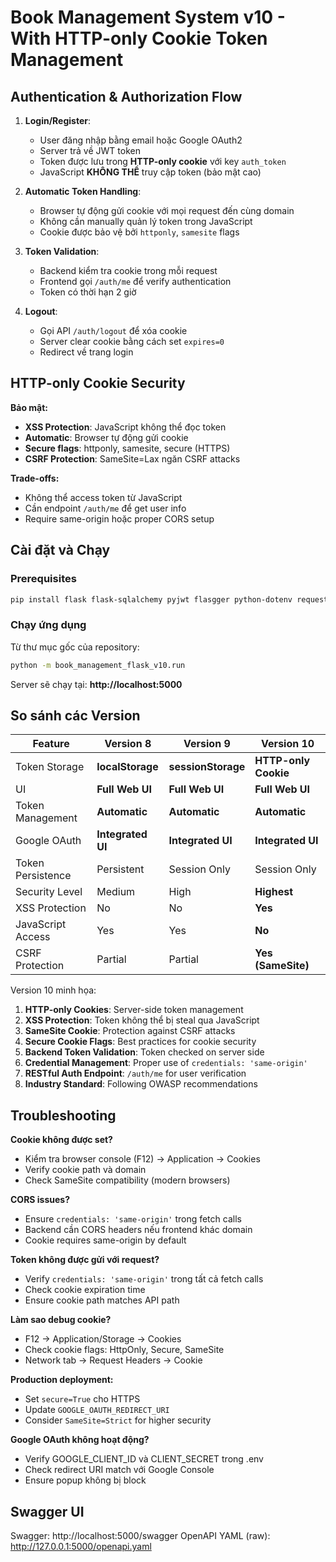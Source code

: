 # Book Management System v10 - With HTTP-only Cookie Token Management

## Authentication & Authorization Flow

1. **Login/Register**:
   - User đăng nhập bằng email hoặc Google OAuth2
   - Server trả về JWT token
   - Token được lưu trong **HTTP-only cookie** với key `auth_token`
   - JavaScript **KHÔNG THỂ** truy cập token (bảo mật cao)

2. **Automatic Token Handling**:
   - Browser tự động gửi cookie với mọi request đến cùng domain
   - Không cần manually quản lý token trong JavaScript
   - Cookie được bảo vệ bởi `httponly`, `samesite` flags

3. **Token Validation**:
   - Backend kiểm tra cookie trong mỗi request
   - Frontend gọi `/auth/me` để verify authentication
   - Token có thời hạn 2 giờ

4. **Logout**:
   - Gọi API `/auth/logout` để xóa cookie
   - Server clear cookie bằng cách set `expires=0`
   - Redirect về trang login

## HTTP-only Cookie Security

**Bảo mật:**
- **XSS Protection**: JavaScript không thể đọc token
- **Automatic**: Browser tự động gửi cookie
- **Secure flags**: httponly, samesite, secure (HTTPS)
- **CSRF Protection**: SameSite=Lax ngăn CSRF attacks

**Trade-offs:**
- Không thể access token từ JavaScript
- Cần endpoint `/auth/me` để get user info
- Require same-origin hoặc proper CORS setup

## Cài đặt và Chạy

### Prerequisites
```bash
pip install flask flask-sqlalchemy pyjwt flasgger python-dotenv requests
```

### Chạy ứng dụng
Từ thư mục gốc của repository:
```bash
python -m book_management_flask_v10.run
```

Server sẽ chạy tại: **http://localhost:5000**


## So sánh các Version

| Feature | Version 8 | Version 9 | Version 10 |
|---------|-----------|-----------|------------|
| Token Storage | **localStorage** | **sessionStorage** | **HTTP-only Cookie** |
| UI | **Full Web UI** | **Full Web UI** | **Full Web UI** |
| Token Management | **Automatic** | **Automatic** | **Automatic** |
| Google OAuth | **Integrated UI** | **Integrated UI** | **Integrated UI** |
| Token Persistence | Persistent | Session Only | Session Only |
| Security Level | Medium | High | **Highest** |
| XSS Protection | No | No | **Yes** |
| JavaScript Access | Yes | Yes | **No** |
| CSRF Protection | Partial | Partial | **Yes (SameSite)** |

Version 10 minh họa:

1. **HTTP-only Cookies**: Server-side token management
2. **XSS Protection**: Token không thể bị steal qua JavaScript
3. **SameSite Cookie**: Protection against CSRF attacks
4. **Secure Cookie Flags**: Best practices for cookie security
5. **Backend Token Validation**: Token checked on server side
6. **Credential Management**: Proper use of `credentials: 'same-origin'`
7. **RESTful Auth Endpoint**: `/auth/me` for user verification
8. **Industry Standard**: Following OWASP recommendations

## Troubleshooting

**Cookie không được set?**
- Kiểm tra browser console (F12) → Application → Cookies
- Verify cookie path và domain
- Check SameSite compatibility (modern browsers)

**CORS issues?**
- Ensure `credentials: 'same-origin'` trong fetch calls
- Backend cần CORS headers nếu frontend khác domain
- Cookie requires same-origin by default

**Token không được gửi với request?**
- Verify `credentials: 'same-origin'` trong tất cả fetch calls
- Check cookie expiration time
- Ensure cookie path matches API path

**Làm sao debug cookie?**
- F12 → Application/Storage → Cookies
- Check cookie flags: HttpOnly, Secure, SameSite
- Network tab → Request Headers → Cookie

**Production deployment:**
- Set `secure=True` cho HTTPS
- Update `GOOGLE_OAUTH_REDIRECT_URI` 
- Consider `SameSite=Strict` for higher security

**Google OAuth không hoạt động?**
- Verify GOOGLE_CLIENT_ID và CLIENT_SECRET trong .env
- Check redirect URI match với Google Console
- Ensure popup không bị block

## Swagger UI

Swagger: http://localhost:5000/swagger
OpenAPI YAML (raw): http://127.0.0.1:5000/openapi.yaml